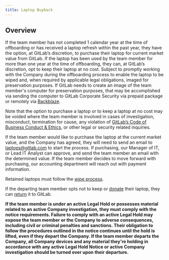 ```yaml
---
title: Laptop Buyback
---
```


## Overview

If the team member has not completed 1 calendar year at the time of offboarding or has received a laptop refresh within the past year, they have the option, at GitLab’s discretion, to purchase their laptop for current market value from GitLab. If the laptop has been used by the team member for more than one year at the time of offboarding, they can, at GitLab’s discretion, opt to keep their laptop at no cost. Subject to promptly working with the Company during the offboarding process to enable the laptop to be wiped and, when required by applicable legal obligations, imaged for preservation purposes. If GitLab needs to create an image of the team member's computer for preservation purposes, that may be accomplished via sending the computer to GitLab Corporate Security via prepaid package or remotely via [Backblaze](/handbook/security/corporate/systems/backblaze/).

Note that the option to purchase a laptop or to keep a laptop at no cost may be voided where the team member is involved in cases of investigation, misconduct, termination for cause, any violation of [GitLab’s Code of Business Conduct & Ethics](https://ir.gitlab.com/static-files/7d8c7eb3-cb17-4d68-a607-1b7a1fa1c95d), or other legal or security related inquiries.

If the team member would like to purchase the laptop at the current market value, and the Company has agreed, they will need to send an email to laptops@gitlab.com to start the process. If purchasing, our Manager of IT, or Lead IT Analyst can approve, and send the team member an email with the determined value. If the team member decides to move forward with purchasing, our accounting department will reach out with payment information.

Retained laptops must follow the [wipe process](/handbook/security/corporate/services/laptops/wipe).

If the departing team member opts not to keep or [donate](/handbook/security/corporate/services/laptops/donation) their laptop, they can [return](/handbook/security/corporate/services/laptops/recycle) it to GitLab.

**If the team member is under an active Legal Hold or possesses material related to an active Company investigation, they must comply with the notice requirements. Failure to comply with an active Legal Hold may expose the team member or the Company to adverse consequences, including civil or criminal penalties and sanctions. Their obligation to follow the procedures outlined in the notice continues until the hold is lifted, even if they depart the Company. If the team member departs the Company, all Company devices and any material they're holding in accordance with any active Legal Hold Notice or active Company investigation should be turned over upon their departure.**
